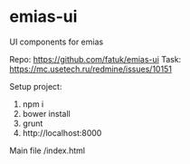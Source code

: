 emias-ui
========

UI components for emias

Repo: https://github.com/fatuk/emias-ui
Task: https://mc.usetech.ru/redmine/issues/10151


Setup project:

1. npm i
2. bower install
3. grunt
4. http://localhost:8000

Main file /index.html
